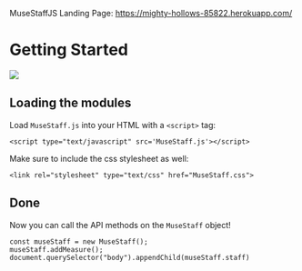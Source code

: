 MuseStaffJS Landing Page: https://mighty-hollows-85822.herokuapp.com/

# Getting Started

![](captured.gif)

## Loading the modules

Load `MuseStaff.js` into your HTML with a `<script>` tag:

```
<script type="text/javascript" src='MuseStaff.js'></script>
```

Make sure to include the css stylesheet as well:

```
<link rel="stylesheet" type="text/css" href="MuseStaff.css">
```


## Done

Now you can call the API methods on the `MuseStaff` object!

```
const museStaff = new MuseStaff();
museStaff.addMeasure();
document.querySelector("body").appendChild(museStaff.staff)
```
